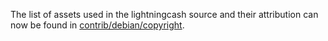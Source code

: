 The list of assets used in the lightningcash source and their attribution can now be found in [contrib/debian/copyright](../contrib/debian/copyright).
